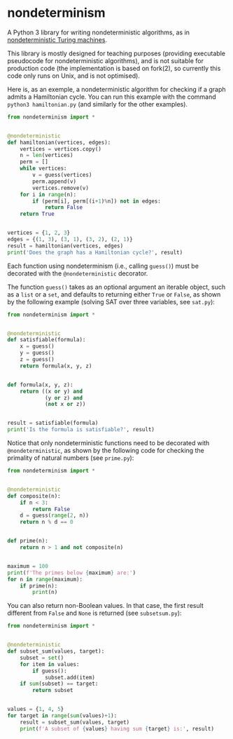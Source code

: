# nondeterminism

A Python 3 library for writing nondeterministic algorithms, as in [nondeterministic Turing machines](https://en.wikipedia.org/wiki/Non-deterministic_Turing_machine).

This library is mostly designed for teaching purposes (providing executable pseudocode for nondeterministic algorithms), and is not suitable for production code (the implementation is based on fork(2), so currently this code only runs on Unix, and is not optimised).

Here is, as an exemple, a nondeterministic algorithm for checking if a graph admits a Hamiltonian cycle. You can run this example with the command `python3 hamiltonian.py` (and similarly for the other examples).

```python
from nondeterminism import *


@nondeterministic
def hamiltonian(vertices, edges):
    vertices = vertices.copy()
    n = len(vertices)
    perm = []
    while vertices:
        v = guess(vertices)
        perm.append(v)
        vertices.remove(v)
    for i in range(n):
        if (perm[i], perm[(i+1)%n]) not in edges:
            return False
    return True


vertices = {1, 2, 3}
edges = {(1, 3), (3, 1), (3, 2), (2, 1)}
result = hamiltonian(vertices, edges)
print('Does the graph has a Hamiltonian cycle?', result)
```

Each function using nondeterminism (i.e., calling `guess()`) must be decorated with the `@nondeterministic` decorator.

The function `guess()` takes as an optional argument an iterable object, such as a `list` or a `set`, and defaults to returning either `True` or `False`, as shown by the following example (solving SAT over three variables, see `sat.py`):

```python
from nondeterminism import *


@nondeterministic
def satisfiable(formula):
    x = guess()
    y = guess()
    z = guess()
    return formula(x, y, z)


def formula(x, y, z):
    return ((x or y) and
            (y or z) and
            (not x or z))


result = satisfiable(formula)
print('Is the formula is satisfiable?', result)
```

Notice that only nondeterministic functions need to be decorated with `@nondeterministic`, as shown by the following code for checking the primality of natural numbers (see `prime.py`):

```python
from nondeterminism import *


@nondeterministic
def composite(n):
    if n < 3:
        return False
    d = guess(range(2, n))
    return n % d == 0


def prime(n):
    return n > 1 and not composite(n)


maximum = 100
print(f'The primes below {maximum} are:')
for n in range(maximum):
    if prime(n):
        print(n)
```

You can also return non-Boolean values. In that case, the first result different from `False` and `None` is returned (see `subsetsum.py`):

```python
from nondeterminism import *


@nondeterministic
def subset_sum(values, target):
    subset = set()
    for item in values:
        if guess():
            subset.add(item)
    if sum(subset) == target:
        return subset


values = {1, 4, 5}
for target in range(sum(values)+1):
    result = subset_sum(values, target)
    print(f'A subset of {values} having sum {target} is:', result)
```
